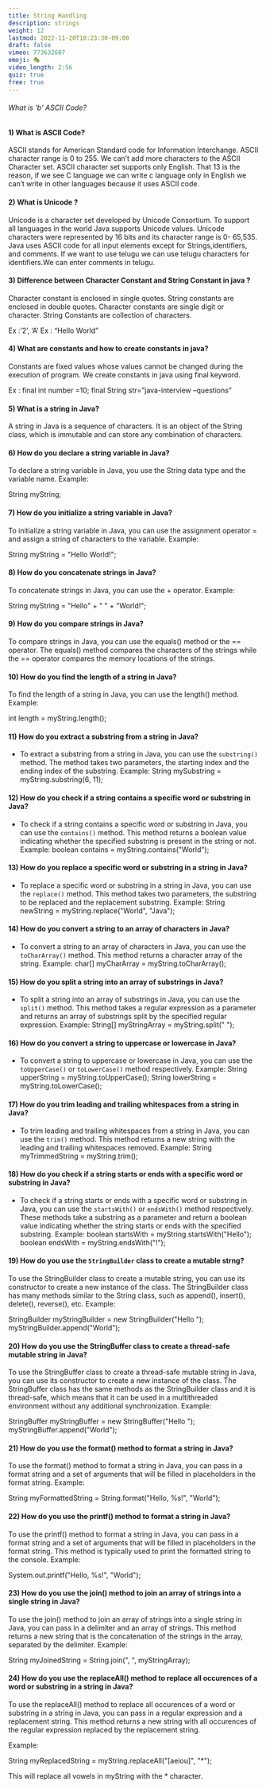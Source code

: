 ```yaml
---
title: String Handling
description: strings
weight: 12
lastmod: 2022-11-20T10:23:30-09:00
draft: false
vimeo: 773632607
emoji: 🎭
video_length: 2:56
quiz: true
free: true
---
```


<quiz-modal options="96:97:98:99" answer="98" prize="5">
  <h6>What is 'b' ASCII Code?</h6>
</quiz-modal>

#### 1) What is ASCII Code?

ASCII stands for American Standard code for Information Interchange. ASCII character range is 0 to 255. 
We can’t add more characters to the ASCII Character set. ASCII character set supports only English. That 
13
is the reason, if we see C language we can write c language only in English we can’t write in other 
languages because it uses ASCII code.

#### 2) What is Unicode ?

Unicode is a character set developed by Unicode Consortium. To support all languages in the world Java 
supports Unicode values. Unicode characters were represented by 16 bits and its character range is 0-
65,535.
Java uses ASCII code for all input elements except for Strings,identifiers, and comments. If we want to 
use telugu we can use telugu characters for identifiers.We can enter comments in telugu.

#### 3) Difference between Character Constant and String Constant in java ?

Character constant is enclosed in single quotes. String constants are enclosed in double quotes. Character 
constants are single digit or character. String Constants are collection of characters.

Ex :’2’, ‘A’
Ex : “Hello World”

#### 4) What are constants and how to create constants in java?

Constants are fixed values whose values cannot be changed during the execution of program. We create 
constants in java using final keyword.

Ex : final int number =10;
final String str=”java-interview –questions”


#### 5) What is a string in Java?
A string in Java is a sequence of characters. It is an object of the String class, which is immutable and can store any combination of characters.

#### 6) How do you declare a string variable in Java?
To declare a string variable in Java, you use the String data type and the variable name. Example:

String myString;

#### 7) How do you initialize a string variable in Java?
To initialize a string variable in Java, you can use the assignment operator = and assign a string of characters to the variable. Example:

String myString = "Hello World!";

#### 8) How do you concatenate strings in Java?
To concatenate strings in Java, you can use the + operator. Example:

String myString = "Hello" + " " + "World!";

#### 9) How do you compare strings in Java?
To compare strings in Java, you can use the equals() method or the == operator. The equals() method compares the characters of the strings while the == operator compares the memory locations of the strings.

#### 10) How do you find the length of a string in Java?
To find the length of a string in Java, you can use the length() method. Example:

int length = myString.length();

#### 11) How do you extract a substring from a string in Java?
- To extract a substring from a string in Java, you can use the `substring()` method. The method takes two parameters, the starting index and the ending index of the substring. Example:
String mySubstring = myString.substring(6, 11);

#### 12) How do you check if a string contains a specific word or substring in Java?
- To check if a string contains a specific word or substring in Java, you can use the `contains()` method. This method returns a boolean value indicating whether the specified substring is present in the string or not. Example:
boolean contains = myString.contains("World");

#### 13) How do you replace a specific word or substring in a string in Java?
- To replace a specific word or substring in a string in Java, you can use the `replace()` method. This method takes two parameters, the substring to be replaced and the replacement substring. Example:
String newString = myString.replace("World", "Java");

#### 14) How do you convert a string to an array of characters in Java?
- To convert a string to an array of characters in Java, you can use the `toCharArray()` method. This method returns a character array of the string. Example:
char[] myCharArray = myString.toCharArray();

#### 15) How do you split a string into an array of substrings in Java?
- To split a string into an array of substrings in Java, you can use the `split()` method. This method takes a regular expression as a parameter and returns an array of substrings split by the specified regular expression. Example:
String[] myStringArray = myString.split(" ");

#### 16) How do you convert a string to uppercase or lowercase in Java?
- To convert a string to uppercase or lowercase in Java, you can use the `toUpperCase()` or `toLowerCase()` method respectively. Example:
String upperString = myString.toUpperCase();
String lowerString = myString.toLowerCase();

#### 17) How do you trim leading and trailing whitespaces from a string in Java?
- To trim leading and trailing whitespaces from a string in Java, you can use the `trim()` method. This method returns a new string with the leading and trailing whitespaces removed. Example:
String myTrimmedString = myString.trim();

#### 18) How do you check if a string starts or ends with a specific word or substring in Java?
- To check if a string starts or ends with a specific word or substring in Java, you can use the `startsWith()` or `endsWith()` method respectively. These methods take a substring as a parameter and return a boolean value indicating whether the string starts or ends with the specified substring. Example:
boolean startsWith = myString.startsWith("Hello");
boolean endsWith = myString.endsWith("!");


#### 19) How do you use the `StringBuilder` class to create a mutable strng?

To use the StringBuilder class to create a mutable string, you can use its constructor to create a new instance of the class. The StringBuilder class has many methods similar to the String class, such as append(), insert(), delete(), reverse(), etc. Example:

StringBuilder myStringBuilder = new StringBuilder("Hello ");
myStringBuilder.append("World");

#### 20) How do you use the StringBuffer class to create a thread-safe mutable string in Java?
To use the StringBuffer class to create a thread-safe mutable string in Java, you can use its constructor to create a new instance of the class. The StringBuffer class has the same methods as the StringBuilder class and it is thread-safe, which means that it can be used in a multithreaded environment without any additional synchronization. Example:

StringBuffer myStringBuffer = new StringBuffer("Hello ");
myStringBuffer.append("World");

#### 21) How do you use the format() method to format a string in Java?
To use the format() method to format a string in Java, you can pass in a format string and a set of arguments that will be filled in placeholders in the format string. Example:

String myFormattedString = String.format("Hello, %s!", "World");

#### 22) How do you use the printf() method to format a string in Java?
To use the printf() method to format a string in Java, you can pass in a format string and a set of arguments that will be filled in placeholders in the format string. This method is typically used to print the formatted string to the console. Example:

System.out.printf("Hello, %s!", "World");

#### 23) How do you use the join() method to join an array of strings into a single string in Java?
To use the join() method to join an array of strings into a single string in Java, you can pass in a delimiter and an array of strings. This method returns a new string that is the concatenation of the strings in the array, separated by the delimiter. Example:

String myJoinedString = String.join(", ", myStringArray);

#### 24) How do you use the replaceAll() method to replace all occurences of a word or substring in a string in Java?
To use the replaceAll() method to replace all occurences of a word or substring in a string in Java, you can pass in a regular expression and a replacement string. This method returns a new string with all occurences of the regular expression replaced by the replacement string.

Example:

String myReplacedString = myString.replaceAll("[aeiou]", "*");

This will replace all vowels in myString with the * character.



